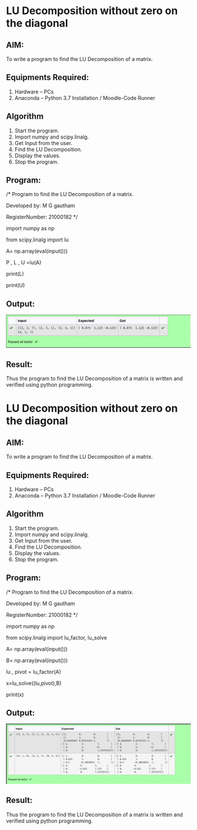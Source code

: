 # LU Decomposition without zero on the diagonal

## AIM:
To write a program to find the LU Decomposition of a matrix.

## Equipments Required:
1. Hardware – PCs
2. Anaconda – Python 3.7 Installation / Moodle-Code Runner

## Algorithm
1. Start the program.
2. Import numpy and scipy.linalg.
3. Get Input from the user.
4. Find the LU Decomposition.
5. Display the values.
6. Stop the program.
 
## Program:
/*
Program to find the LU Decomposition of a matrix.

Developed by: M G gautham

RegisterNumber: 21000182
*/

import numpy as np

from scipy.linalg import lu

A= np.array(eval(input()))

P , L , U =lu(A)

print(L)

print(U)


## Output:
![output](./images/img.png)

## Result:
Thus the program to find the LU Decomposition of a matrix is written and verified using python programming.




# LU Decomposition without zero on the diagonal

## AIM:
To write a program to find the LU Decomposition of a matrix.

## Equipments Required:
1. Hardware – PCs
2. Anaconda – Python 3.7 Installation / Moodle-Code Runner

## Algorithm
1. Start the program.
2. Import numpy and scipy.linalg.
3. Get Input from the user.
4. Find the LU Decomposition.
5. Display the values.
6. Stop the program.
 
## Program:
/*
Program to find the LU Decomposition of a matrix.

Developed by: M G gautham

RegisterNumber: 21000182
*/

import numpy as np

from scipy.linalg import lu_factor, lu_solve

A= np.array(eval(input()))

B= np.array(eval(input()))

lu , pivot = lu_factor(A)

x=lu_solve((lu,pivot),B)

print(x)

## Output:
![output](./images/output2.png)

## Result:
Thus the program to find the LU Decomposition of a matrix is written and verified using python programming.





